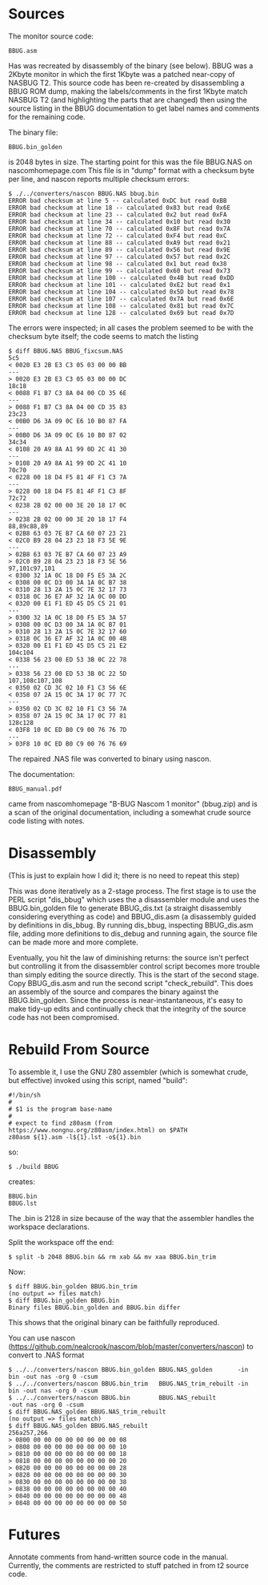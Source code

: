 # Sources

The monitor source code:

    BBUG.asm

Has was recreated by disassembly of the binary (see below). BBUG was a 2Kbyte
monitor in which the first 1Kbyte was a patched near-copy of NASBUG T2.  This
source code has been re-created by disassembling a BBUG ROM dump, making the
labels/comments in the first 1Kbyte match NASBUG T2 (and highlighting the parts
that are changed) then using the source listing in the BBUG documentation to get
label names and comments for the remaining code.

The binary file:

    BBUG.bin_golden

is 2048 bytes in size. The starting point for this was the file BBUG.NAS on
nascomhomepage.com This file is in "dump" format with a checksum byte per line,
and nascon reports multiple checksum errors:

    $ ./../converters/nascon BBUG.NAS bbug.bin
    ERROR bad checksum at line 5 -- calculated 0xDC but read 0xBB
    ERROR bad checksum at line 18 -- calculated 0x83 but read 0x6E
    ERROR bad checksum at line 23 -- calculated 0x2 but read 0xFA
    ERROR bad checksum at line 34 -- calculated 0x10 but read 0x30
    ERROR bad checksum at line 70 -- calculated 0x8F but read 0x7A
    ERROR bad checksum at line 72 -- calculated 0xF4 but read 0xC
    ERROR bad checksum at line 88 -- calculated 0xA9 but read 0x21
    ERROR bad checksum at line 89 -- calculated 0x56 but read 0x9E
    ERROR bad checksum at line 97 -- calculated 0x57 but read 0x2C
    ERROR bad checksum at line 98 -- calculated 0x1 but read 0x38
    ERROR bad checksum at line 99 -- calculated 0x60 but read 0x73
    ERROR bad checksum at line 100 -- calculated 0x4B but read 0xDD
    ERROR bad checksum at line 101 -- calculated 0xE2 but read 0x1
    ERROR bad checksum at line 104 -- calculated 0x5D but read 0x78
    ERROR bad checksum at line 107 -- calculated 0x7A but read 0x6E
    ERROR bad checksum at line 108 -- calculated 0x81 but read 0x7C
    ERROR bad checksum at line 128 -- calculated 0x69 but read 0x7D

The errors were inspected; in all cases the problem seemed to be with the
checksum byte itself; the code seems to match the listing

    $ diff BBUG.NAS BBUG_fixcsum.NAS
    5c5
    < 0020 E3 2B E3 C3 05 03 00 00 BB
    ---
    > 0020 E3 2B E3 C3 05 03 00 00 DC
    18c18
    < 0088 F1 B7 C3 8A 04 00 CD 35 6E
    ---
    > 0088 F1 B7 C3 8A 04 00 CD 35 83
    23c23
    < 00B0 D6 3A 09 0C E6 10 B0 87 FA
    ---
    > 00B0 D6 3A 09 0C E6 10 B0 87 02
    34c34
    < 0108 20 A9 8A A1 99 0D 2C 41 30
    ---
    > 0108 20 A9 8A A1 99 0D 2C 41 10
    70c70
    < 0228 00 18 D4 F5 81 4F F1 C3 7A
    ---
    > 0228 00 18 D4 F5 81 4F F1 C3 8F
    72c72
    < 0238 2B 02 00 00 3E 20 18 17 0C
    ---
    > 0238 2B 02 00 00 3E 20 18 17 F4
    88,89c88,89
    < 02B8 63 03 7E B7 CA 60 07 23 21
    < 02C0 B9 28 04 23 23 18 F3 5E 9E
    ---
    > 02B8 63 03 7E B7 CA 60 07 23 A9
    > 02C0 B9 28 04 23 23 18 F3 5E 56
    97,101c97,101
    < 0300 32 1A 0C 18 D0 F5 E5 3A 2C
    < 0308 00 0C D3 00 3A 1A 0C B7 38
    < 0310 28 13 2A 15 0C 7E 32 17 73
    < 0318 0C 36 E7 AF 32 1A 0C 00 DD
    < 0320 00 E1 F1 ED 45 D5 C5 21 01
    ---
    > 0300 32 1A 0C 18 D0 F5 E5 3A 57
    > 0308 00 0C D3 00 3A 1A 0C B7 01
    > 0310 28 13 2A 15 0C 7E 32 17 60
    > 0318 0C 36 E7 AF 32 1A 0C 00 4B
    > 0320 00 E1 F1 ED 45 D5 C5 21 E2
    104c104
    < 0338 56 23 00 ED 53 3B 0C 22 78
    ---
    > 0338 56 23 00 ED 53 3B 0C 22 5D
    107,108c107,108
    < 0350 02 CD 3C 02 10 F1 C3 56 6E
    < 0358 07 2A 15 0C 3A 17 0C 77 7C
    ---
    > 0350 02 CD 3C 02 10 F1 C3 56 7A
    > 0358 07 2A 15 0C 3A 17 0C 77 81
    128c128
    < 03F8 10 0C ED B0 C9 00 76 76 7D
    ---
    > 03F8 10 0C ED B0 C9 00 76 76 69


The repaired .NAS file was converted to binary using nascon.

The documentation:

    BBUG_manual.pdf

came from nascomhomepage "B-BUG Nascom 1 monitor" (bbug.zip) and is a scan of the
original documentation, including a somewhat crude source code listing with notes.

# Disassembly

(This is just to explain how I did it; there is no need to repeat this step)

This was done iteratively as a 2-stage process. The first stage is to use the
PERL script "dis_bbug" which uses the a disassembler module and uses the
BBUG.bin_golden file to generate BBUG_dis.txt (a straight disassembly
considering everything as code) and BBUG_dis.asm (a disassembly guided by
definitions in dis_bbug. By running dis_bbug, inspecting BBUG_dis.asm file,
adding more definitions to dis_debug and running again, the source file can
be made more and more complete.

Eventually, you hit the law of diminishing returns: the source isn't perfect but
controlling it from the disassembler control script becomes more trouble than
simply editing the source directly. This is the start of the second stage. Copy
BBUG_dis.asm and run the second script "check_rebuild". This does an assembly of
the source and compares the binary against the BBUG.bin_golden. Since the
process is near-instantaneous, it's easy to make tidy-up edits and continually
check that the integrity of the source code has not been compromised.


# Rebuild From Source

To assemble it, I use the GNU Z80 assembler (which is somewhat crude, but effective)
invoked using this script, named "build":


    #!/bin/sh
    #
    # $1 is the program base-name
    #
    # expect to find z80asm (from https://www.nongnu.org/z80asm/index.html) on $PATH
    z80asm ${1}.asm -l${1}.lst -o${1}.bin


so:

    $ ./build BBUG

creates:

    BBUG.bin
    BBUG.lst

The .bin is 2128 in size because of the way that the assembler handles the workspace
declarations.

Split the workspace off the end:

    $ split -b 2048 BBUG.bin && rm xab && mv xaa BBUG.bin_trim

Now:

    $ diff BBUG.bin_golden BBUG.bin_trim
    (no output => files match)
    $ diff BBUG.bin_golden BBUG.bin
    Binary files BBUG.bin_golden and BBUG.bin differ

This shows that the original binary can be faithfully reproduced.

You can use nascon (https://github.com/nealcrook/nascom/blob/master/converters/nascon)
to convert to .NAS format

    $ ../../converters/nascon BBUG.bin_golden BBUG.NAS_golden       -in bin -out nas -org 0 -csum
    $ ../../converters/nascon BBUG.bin_trim   BBUG.NAS_trim_rebuilt -in bin -out nas -org 0 -csum
    $ ../../converters/nascon BBUG.bin        BBUG.NAS_rebuilt              -out nas -org 0 -csum
    $ diff BBUG.NAS_golden BBUG.NAS_trim_rebuilt
    (no output => files match)
    $ diff BBUG.NAS_golden BBUG.NAS_rebuilt
    256a257,266
    > 0800 00 00 00 00 00 00 00 00 08
    > 0808 00 00 00 00 00 00 00 00 10
    > 0810 00 00 00 00 00 00 00 00 18
    > 0818 00 00 00 00 00 00 00 00 20
    > 0820 00 00 00 00 00 00 00 00 28
    > 0828 00 00 00 00 00 00 00 00 30
    > 0830 00 00 00 00 00 00 00 00 38
    > 0838 00 00 00 00 00 00 00 00 40
    > 0840 00 00 00 00 00 00 00 00 48
    > 0848 00 00 00 00 00 00 00 00 50

# Futures

Annotate comments from hand-written source code in the manual. Currently, the
comments are restricted to stuff patched in from t2 source code.
